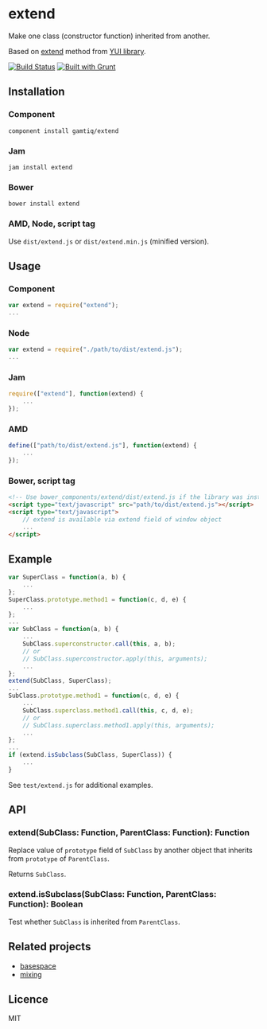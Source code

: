 # extend

Make one class (constructor function) inherited from another.

Based on [extend](http://yuilibrary.com/yui/docs/api/classes/YUI.html#method_extend) method from [YUI library](http://yuilibrary.com).

[![Build Status](https://travis-ci.org/gamtiq/extend.png)](https://travis-ci.org/gamtiq/extend)
[![Built with Grunt](https://cdn.gruntjs.com/builtwith.png)](http://gruntjs.com/)

## Installation

### Component

    component install gamtiq/extend

### Jam

    jam install extend

### Bower

    bower install extend

### AMD, Node, script tag

Use `dist/extend.js` or `dist/extend.min.js` (minified version).

## Usage

### Component

```js
var extend = require("extend");
...
```

### Node

```js
var extend = require("./path/to/dist/extend.js");
...
```

### Jam

```js
require(["extend"], function(extend) {
    ...
});
```

### AMD

```js
define(["path/to/dist/extend.js"], function(extend) {
    ...
});
```

### Bower, script tag

```html
<!-- Use bower_components/extend/dist/extend.js if the library was installed via Bower -->
<script type="text/javascript" src="path/to/dist/extend.js"></script>
<script type="text/javascript">
    // extend is available via extend field of window object
    ...
</script>
```

## Example

```js
var SuperClass = function(a, b) {
    ...
};
SuperClass.prototype.method1 = function(c, d, e) {
    ...
};
...
var SubClass = function(a, b) {
    ...
    SubClass.superconstructor.call(this, a, b);
    // or
    // SubClass.superconstructor.apply(this, arguments);
    ...
};
extend(SubClass, SuperClass);
...
SubClass.prototype.method1 = function(c, d, e) {
    ...
    SubClass.superclass.method1.call(this, c, d, e);
    // or
    // SubClass.superclass.method1.apply(this, arguments);
    ...
};
...
if (extend.isSubclass(SubClass, SuperClass)) {
    ...
}
```

See `test/extend.js` for additional examples.

## API

### extend(SubClass: Function, ParentClass: Function): Function

Replace value of `prototype` field of `SubClass` by another object that inherits from `prototype` of `ParentClass`.

Returns `SubClass`.

### extend.isSubclass(SubClass: Function, ParentClass: Function): Boolean

Test whether `SubClass` is inherited from `ParentClass`.

## Related projects

* [basespace](https://github.com/gamtiq/basespace)
* [mixing](https://github.com/gamtiq/mixing)

## Licence

MIT
